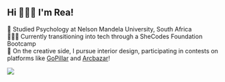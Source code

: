 <!-- Level 1: Simple bio and stats -->

## Hi 🙋🏽‍♀️ I'm Rea!

🧠 Studied Psychology at Nelson Mandela University, South Africa<br/>
👩🏽‍💻 Currently transitioning into tech through a SheCodes Foundation Bootcamp<br/>
🎨 On the creative side, I pursue interior design, participating in contests on platforms like [GoPillar](https://gopillar.com/it/designers/reaoboka-mathibedi/?type=residential&subtype=sleeping-area) and [Arcbazar](https://www.arcbazar.com/designer/south-africa-port-elizabeth-reaoboka-mathibedi)!<br/>

<!-- Githut stats from https://github.com/anuraghazra/github-readme-stats -->
![](https://github-readme-stats.vercel.app/api?username=ReaobokaMathibedi&theme=radical&hide_border=false&include_all_commits=true&count_private=true)<br/>


